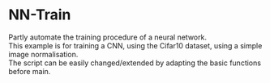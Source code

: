 # NN-Train
Partly automate the training procedure of a neural network.  
This example is for training a CNN, using the Cifar10 dataset, using a simple image normalisation.  
The script can be easily changed/extended by adapting the basic functions before main.
